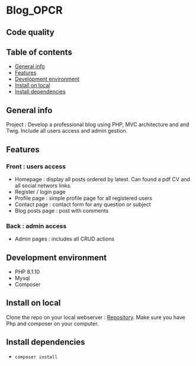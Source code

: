 # Blog_OPCR

## Code quality

## Table of contents

*  [General info](#general-info)
*  [Features](#features)
*  [Development environment](#development-environment)
*  [Install on local](#install-on-local)
*  [Install dependencies](#install-dependencies)

## General info

Project : Develop a professional blog using PHP, MVC architecture and and Twig. Include all users access and admin gestion.

## Features

### Front : users access

*  Homepage : display all posts ordered by latest. Can found a pdf CV and all social networs links.
*  Register / login page
*  Profile page : simple profile page for all registered users
*  Contact page : contact form for any question or subject
*  Blog posts page : post with comments

### Back : admin access

*  Admin pages : includes all CRUD actions

## Development environment

*  PHP 8.1.10
*  Mysql
*  Composer

## Install on local

Clone the repo on your local webserver : [Repository](https://github.com/mataxelle/Blog_OPCR.git).
Make sure you have Php and composer on your computer.

## Install dependencies

*  `composer install`
